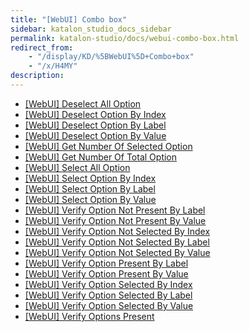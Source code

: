 ```yaml
---
title: "[WebUI] Combo box" 
sidebar: katalon_studio_docs_sidebar
permalink: katalon-studio/docs/webui-combo-box.html 
redirect_from:
    - "/display/KD/%5BWebUI%5D+Combo+box"
    - "/x/H4MY"
description: 
---
```

*   [\[WebUI\] Deselect All Option](/display/KD/%5BWebUI%5D+Deselect+All+Option)
*   [\[WebUI\] Deselect Option By Index](/display/KD/%5BWebUI%5D+Deselect+Option+By+Index)
*   [\[WebUI\] Deselect Option By Label](/display/KD/%5BWebUI%5D+Deselect+Option+By+Label)
*   [\[WebUI\] Deselect Option By Value](/display/KD/%5BWebUI%5D+Deselect+Option+By+Value)
*   [\[WebUI\] Get Number Of Selected Option](/display/KD/%5BWebUI%5D+Get+Number+Of+Selected+Option)
*   [\[WebUI\] Get Number Of Total Option](/display/KD/%5BWebUI%5D+Get+Number+Of+Total+Option)
*   [\[WebUI\] Select All Option](/display/KD/%5BWebUI%5D+Select+All+Option)
*   [\[WebUI\] Select Option By Index](/display/KD/%5BWebUI%5D+Select+Option+By+Index)
*   [\[WebUI\] Select Option By Label](/display/KD/%5BWebUI%5D+Select+Option+By+Label)
*   [\[WebUI\] Select Option By Value](/display/KD/%5BWebUI%5D+Select+Option+By+Value)
*   [\[WebUI\] Verify Option Not Present By Label](/display/KD/%5BWebUI%5D+Verify+Option+Not+Present+By+Label)
*   [\[WebUI\] Verify Option Not Present By Value](/display/KD/%5BWebUI%5D+Verify+Option+Not+Present+By+Value)
*   [\[WebUI\] Verify Option Not Selected By Index](/display/KD/%5BWebUI%5D+Verify+Option+Not+Selected+By+Index)
*   [\[WebUI\] Verify Option Not Selected By Label](/display/KD/%5BWebUI%5D+Verify+Option+Not+Selected+By+Label)
*   [\[WebUI\] Verify Option Not Selected By Value](/display/KD/%5BWebUI%5D+Verify+Option+Not+Selected+By+Value)
*   [\[WebUI\] Verify Option Present By Label](/display/KD/%5BWebUI%5D+Verify+Option+Present+By+Label)
*   [\[WebUI\] Verify Option Present By Value](/display/KD/%5BWebUI%5D+Verify+Option+Present+By+Value)
*   [\[WebUI\] Verify Option Selected By Index](/display/KD/%5BWebUI%5D+Verify+Option+Selected+By+Index)
*   [\[WebUI\] Verify Option Selected By Label](/display/KD/%5BWebUI%5D+Verify+Option+Selected+By+Label)
*   [\[WebUI\] Verify Option Selected By Value](/display/KD/%5BWebUI%5D+Verify+Option+Selected+By+Value)
*   [\[WebUI\] Verify Options Present](/display/KD/%5BWebUI%5D+Verify+Options+Present)